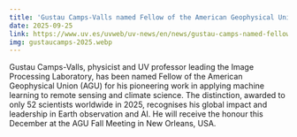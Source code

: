 ```yaml
---
title: 'Gustau Camps-Valls named Fellow of the American Geophysical Union (AGU)'
date: 2025-09-25
link: https://www.uv.es/uvweb/uv-news/en/news/gustau-camps-named-fellow-american-geophysical-union-1285973304159/Novetat.html?id=1286452059738&plantilla=UV_Noticies/Page/TPGDetaillNews
img: gustaucamps-2025.webp
---
```


Gustau Camps-Valls, physicist and UV professor leading the Image Processing Laboratory, has been named Fellow of the American Geophysical Union (AGU) for his pioneering work in applying machine learning to remote sensing and climate science. The distinction, awarded to only 52 scientists worldwide in 2025, recognises his global impact and leadership in Earth observation and AI. He will receive the honour this December at the AGU Fall Meeting in New Orleans, USA.